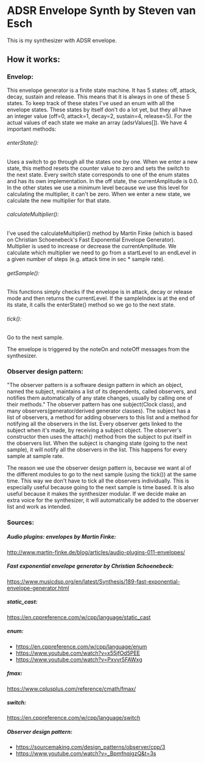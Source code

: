 # ADSR Envelope Synth by Steven van Esch


This is my synthesizer with ADSR envelope.

## How it works:

### Envelop:
This envelope generator is a finite state machine. It has 5 states: off, attack, decay, sustain and release.
This means that it is always in one of these 5 states. To keep track of these states I've used an enum with all the 
envelope states. These states by itself don't do a lot yet, but they all have an integer value (off=0, attack=1, 
decay=2, sustain=4, release=5). For the actual values of each state we make an array (adsrValues[]). We have 4 important 
methods:

###### enterState():
Uses a switch to go through all the states one by one. When we enter a new state, this method resets the counter value
to zero and sets the switch to the next state. Every switch state corresponds to one of the enum states and has its own 
implementation. In the off state, the currentAmplitude is 0.0. In the other states we use a minimum level because we use 
this level for calculating the multiplier, it can't be zero. When we enter a new state, we calculate the new multiplier 
for that state.

###### calculateMultiplier():
I've used the calculateMultiplier() method by Martin Finke (which is based on Christian Schoenebeck's Fast Exponential 
Envelope Generator). Multiplier is used to increase or decrease the currentAmplitude. We calculate which multiplier we 
need to go from a startLevel to an endLevel in a given number of steps (e.g. attack time in sec * sample rate). 

###### getSample():
This functions simply checks if the envelope is in attack, decay or release mode and then returns the currentLevel. If
the sampleIndex is at the end of its state, it calls the enterState() method so we go to the next state.

###### tick():
Go to the next sample.

The envelope is triggered by the noteOn and noteOff messages from the synthesizer.

### Observer design pattern:

"The observer pattern is a software design pattern in which an object, named the subject, maintains a list of its 
dependents, called observers, and notifies them automatically of any state changes, usually by calling one of their 
methods." The observer pattern has one subject(Clock class), and many observers(generator/derived generator classes). 
The subject has a list of observers, a method for adding observers to this list and a method for notifying all the 
observers in the list. Every observer gets linked to the subject when it's made, by receiving a subject object. 
The observer's constructor then uses the attach() method from the subject to put itself in the observers list. 
When the subject is changing state (going to the next sample), it will notify all the observers in the list. This happens
for every sample at sample rate.

The reason we use the observer design pattern is, because we want al of the different modules to go to the next sample 
(using the tick()) at the same time. This way we don't have to tick all the observers individually. This is especially
useful because going to the next sample is time based. It is also useful because it makes the synthesizer modular. If we 
decide make an extra voice for the synthesizer, it will automatically be added to the observer list and work as intended.

### Sources:

##### Audio plugins: envelopes by Martin Finke:
http://www.martin-finke.de/blog/articles/audio-plugins-011-envelopes/

##### Fast exponential envelope generator by Christian Schoenebeck:
https://www.musicdsp.org/en/latest/Synthesis/189-fast-exponential-envelope-generator.html

##### static_cast:
https://en.cppreference.com/w/cpp/language/static_cast

##### enum:
- https://en.cppreference.com/w/cpp/language/enum
- https://www.youtube.com/watch?v=x55jfOd5PEE
- https://www.youtube.com/watch?v=Pxvvr5FAWxg

##### fmax:
https://www.cplusplus.com/reference/cmath/fmax/

##### switch:
https://en.cppreference.com/w/cpp/language/switch

##### Observer design pattern:
- https://sourcemaking.com/design_patterns/observer/cpp/3
- https://www.youtube.com/watch?v=_BpmfnqjgzQ&t=3s